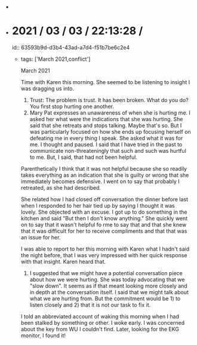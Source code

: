 -
- # 2021 / 03 / 03 / 22:13:28 /
  id:: 63593b9d-d3b4-43ad-a7d4-f51b7be6c2e4
	- tags: ['March 2021,conflict']
	  
	  March 2021
	  
	  Time with Karen this morning. She seemed to be listening to insight I was dragging us into.
	  
	  1. Trust: The problem is trust. It has been broken. What do you do? You first stop hurting one another.
	  1. Mary Pat expresses an unawareness of when she is hurting me. I asked her what were the indications that she was hurting. She said that she retreats and stops talking. Maybe that's so. But I was particularly focused on how she ends up focusing herself on defeating me in every thing I speak. She asked what it was for me. I thought and paused. I said that I have tried in the past to communicate non-threateningly that such and such was hurtful to me. But, I said, that had not been helpful.
	  
	  Parenthetically I think that it was not helpful because she so readily takes everything as an indication that she is guilty or wrong that she immediately becomes defensive. I went on to say that probably I retreated, as she had described.
	  
	  She related how I had closed off conversation the dinner before last when I responded to her hair tied up by saying I thought it was lovely. She objected with an excuse. I got up to do something in the kitchen and said "But then I don't know anything." She quickly went on to say that it wasn't helpful fo rme to say that and that she knew that it was difficult for her to receive compliments and that that was an issue for her.
	  
	  I was able to report to her this morning with Karen what I hadn't said the night before, that I was very impressed with her quick response with that insight. Karen heard that.
	  
	  1. I suggested that  we might have a potential conversation piece about how we were hurting. She was today advocating that we "slow down". It seems as if that meant looking more closely and in depth at the conversation itself. I said that we might talk about what we are hurting from. But the commitment would be 1) to listen closely and 2) that it is not our task to fix it.
	  
	  I told an abbreviated account of waking this morning when I had been stalked by something or other. I woke early. I was concerned about the key from WU I couldn't find. Later, looking for the EKG monitor, I found it!
	  
	  <!-- Exported from TiddlyWiki at 19:18, 22nd October 2022 -->